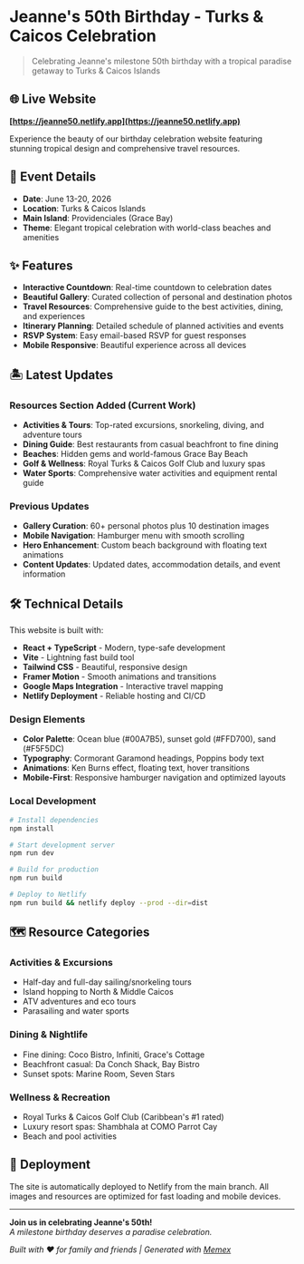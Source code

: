 # Jeanne's 50th Birthday - Turks & Caicos Celebration

> Celebrating Jeanne's milestone 50th birthday with a tropical paradise getaway to Turks & Caicos Islands

## 🌐 Live Website

**[https://jeanne50.netlify.app](https://jeanne50.netlify.app)**

Experience the beauty of our birthday celebration website featuring stunning tropical design and comprehensive travel resources.

## 🎉 Event Details

- **Date**: June 13-20, 2026
- **Location**: Turks & Caicos Islands  
- **Main Island**: Providenciales (Grace Bay)
- **Theme**: Elegant tropical celebration with world-class beaches and amenities

## ✨ Features

- **Interactive Countdown**: Real-time countdown to celebration dates
- **Beautiful Gallery**: Curated collection of personal and destination photos
- **Travel Resources**: Comprehensive guide to the best activities, dining, and experiences
- **Itinerary Planning**: Detailed schedule of planned activities and events
- **RSVP System**: Easy email-based RSVP for guest responses
- **Mobile Responsive**: Beautiful experience across all devices

## 🏝️ Latest Updates

### Resources Section Added (Current Work)
- **Activities & Tours**: Top-rated excursions, snorkeling, diving, and adventure tours
- **Dining Guide**: Best restaurants from casual beachfront to fine dining
- **Beaches**: Hidden gems and world-famous Grace Bay Beach
- **Golf & Wellness**: Royal Turks & Caicos Golf Club and luxury spas
- **Water Sports**: Comprehensive water activities and equipment rental guide

### Previous Updates
- **Gallery Curation**: 60+ personal photos plus 10 destination images
- **Mobile Navigation**: Hamburger menu with smooth scrolling
- **Hero Enhancement**: Custom beach background with floating text animations
- **Content Updates**: Updated dates, accommodation details, and event information

## 🛠️ Technical Details

This website is built with:

- **React + TypeScript** - Modern, type-safe development
- **Vite** - Lightning fast build tool
- **Tailwind CSS** - Beautiful, responsive design
- **Framer Motion** - Smooth animations and transitions
- **Google Maps Integration** - Interactive travel mapping
- **Netlify Deployment** - Reliable hosting and CI/CD

### Design Elements
- **Color Palette**: Ocean blue (#00A7B5), sunset gold (#FFD700), sand (#F5F5DC)
- **Typography**: Cormorant Garamond headings, Poppins body text
- **Animations**: Ken Burns effect, floating text, hover transitions
- **Mobile-First**: Responsive hamburger navigation and optimized layouts

### Local Development

```bash
# Install dependencies
npm install

# Start development server
npm run dev

# Build for production
npm run build

# Deploy to Netlify
npm run build && netlify deploy --prod --dir=dist
```

## 🗺️ Resource Categories

### Activities & Excursions
- Half-day and full-day sailing/snorkeling tours
- Island hopping to North & Middle Caicos
- ATV adventures and eco tours
- Parasailing and water sports

### Dining & Nightlife
- Fine dining: Coco Bistro, Infiniti, Grace's Cottage
- Beachfront casual: Da Conch Shack, Bay Bistro
- Sunset spots: Marine Room, Seven Stars

### Wellness & Recreation
- Royal Turks & Caicos Golf Club (Caribbean's #1 rated)
- Luxury resort spas: Shambhala at COMO Parrot Cay
- Beach and pool activities

## 🚀 Deployment

The site is automatically deployed to Netlify from the main branch. All images and resources are optimized for fast loading and mobile devices.

---

**Join us in celebrating Jeanne's 50th!**  
*A milestone birthday deserves a paradise celebration.*

*Built with ❤️ for family and friends | Generated with [Memex](https://memex.tech)*

